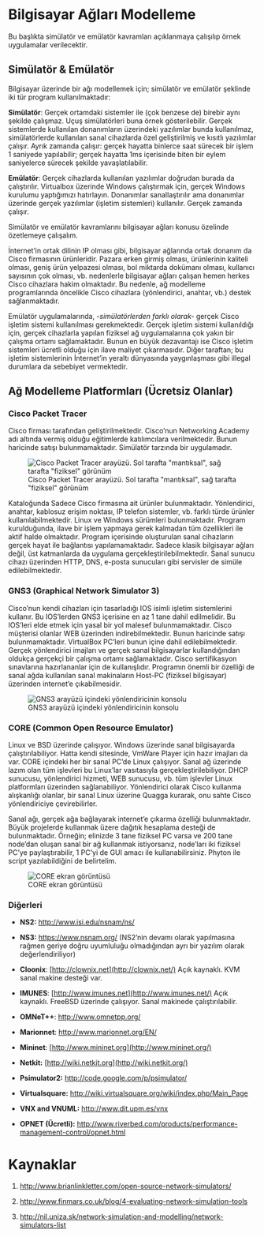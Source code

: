 # Bilgisayar Ağları Modelleme

Bu başlıkta simülatör ve emülatör kavramları açıklanmaya çalışılıp örnek
uygulamalar verilecektir.

## Simülatör & Emülatör

Bilgisayar üzerinde bir ağı modellemek için; simülatör ve emülatör
şeklinde iki tür program kullanılmaktadır:

**Simülatör**: Gerçek ortamdaki sistemler ile (çok benzese de) birebir
aynı şekilde çalışmaz. Uçuş simülatörleri buna örnek gösterilebilir.
Gerçek sistemlerde kullanılan donanımların üzerindeki yazılımlar bunda
kullanılmaz, simülatörlerde kullanılan sanal cihazlarda özel
geliştirilmiş ve kısıtlı yazılımlar çalışır. Ayrık zamanda çalışır:
gerçek hayatta binlerce saat sürecek bir işlem 1 saniyede yapılabilir;
gerçek hayatta 1ms içerisinde biten bir eylem saniyelerce sürecek
şekilde yavaşlatılabilir.

**Emülatör**: Gerçek cihazlarda kullanılan yazılımlar doğrudan burada da
çalıştırılır. Virtualbox üzerinde Windows çalıştırmak için, gerçek
Windows kurulumu yaptığımızı hatırlayın. Donanımlar sanallaştırılır ama
donanımlar üzerinde gerçek yazılımlar (işletim sistemleri) kullanılır.
Gerçek zamanda çalışır.

Simülatör ve emülatör kavramlarını bilgisayar ağları konusu özelinde
özetlemeye çalışalım.

İnternet’in ortak dilinin IP olması gibi, bilgisayar ağlarında ortak
donanım da Cisco firmasının ürünleridir. Pazara erken girmiş olması,
ürünlerinin kaliteli olması, geniş ürün yelpazesi olması, bol miktarda
dokümanı olması, kullanıcı sayısının çok olması, vb. nedenlerle
bilgisayar ağları çalışan hemen herkes Cisco cihazlara hakim olmaktadır.
Bu nedenle, ağ modelleme programlarında öncelikle Cisco cihazlara
(yönlendirici, anahtar, vb.) destek sağlanmaktadır.

Emülatör uygulamalarında, *-simülatörlerden farklı olarak-* gerçek Cisco
işletim sistemi kullanılması gerekmektedir. Gerçek işletim sistemi
kullanıldığı için, gerçek cihazlarla yapılan fiziksel ağ uygulamalarına
çok yakın bir çalışma ortamı sağlamaktadır. Bunun en büyük dezavantajı
ise Cisco işletim sistemleri ücretli olduğu için ilave maliyet
çıkarmasıdır. Diğer taraftan; bu işletim sistemlerinin İnternet’in
yeraltı dünyasında yaygınlaşması gibi illegal durumlara da sebebiyet
vermektedir.

## Ağ Modelleme Platformları (Ücretsiz Olanlar)

### Cisco Packet Tracer

Cisco firması tarafından geliştirilmektedir. Cisco’nun Networking
Academy adı altında vermiş olduğu eğitimlerde katılımcılara
verilmektedir. Bunun haricinde satışı bulunmamaktadır. Simülatör
tarzında bir uygulamadır.

<figure>
<img src="images/SimulatorCiscoPT.png" id="fig:CiscoPT"
alt="Cisco Packet Tracer arayüzü. Sol tarafta &quot;mantıksal&quot;, sağ tarafta &quot;fiziksel&quot; görünüm" />
<figcaption aria-hidden="true">Cisco Packet Tracer arayüzü. Sol tarafta
"mantıksal", sağ tarafta "fiziksel" görünüm</figcaption>
</figure>

Kataloğunda Sadece Cisco firmasına ait ürünler bulunmaktadır.
Yönlendirici, anahtar, kablosuz erişim noktası, IP telefon sistemler,
vb. farklı türde ürünler kullanılabilmektedir. Linux ve Windows
sürümleri bulunmaktadır. Program kurulduğunda, ilave bir işlem yapmaya
gerek kalmadan tüm özellikleri ile aktif halde olmaktadır. Program
içerisinde oluşturulan sanal cihazların gerçek hayat ile bağlantısı
yapılamamaktadır. Sadece klasik bilgisayar ağları değil, üst katmanlarda
da uygulama gerçekleştirilebilmektedir. Sanal sunucu cihazı üzerinden
HTTP, DNS, e-posta sunucuları gibi servisler de simüle edilebilmektedir.

### GNS3 (Graphical Network Simulator 3)

Cisco’nun kendi cihazları için tasarladığı IOS isimli işletim
sistemlerini kullanır. Bu IOS’lerden GNS3 içerisine en az 1 tane dahil
edilmelidir. Bu IOS’leri elde etmek için yasal bir yol malesef
bulunmamaktadır. Cisco müşterisi olanlar WEB üzerinden
indirebilmektedir. Bunun haricinde satışı bulunmamaktadır. VirtualBox
PC’leri bunun içine dahil edilebilmektedir. Gerçek yönlendirici imajları
ve gerçek sanal bilgisayarlar kullandığından oldukça gerçekçi bir
çalışma ortamı sağlamaktadır. Cisco sertifikasyon sınavlarına
hazırlananlar için de kullanışlıdır. Programın önemli bir özelliği de
sanal ağda kullanılan sanal makinaların Host-PC (fiziksel bilgisayar)
üzerinden internet’e çıkabilmesidir.

<figure>
<img src="images/SimulatorGNS3.png" id="fig:GNS3"
alt="GNS3 arayüzü içindeki yönlendiricinin konsolu" />
<figcaption aria-hidden="true">GNS3 arayüzü içindeki yönlendiricinin
konsolu</figcaption>
</figure>

### CORE (Common Open Resource Emulator) 

Linux ve BSD üzerinde çalışıyor. Windows üzerinde sanal bilgisayarda
çalıştırılabiliyor. Hatta kendi sitesinde, VmWare Player için hazır
imajları da var. CORE içindeki her bir sanal PC’de Linux çalışıyor.
Sanal ağ üzerinde lazım olan tüm işlevleri bu Linux’lar vasıtasıyla
gerçekleştirilebiliyor. DHCP sunucusu, yönlendirici hizmeti, WEB
sunucusu, vb. tüm işlevler Linux platformları üzerinden sağlanabiliyor.
Yönlendirici olarak Cisco kullanma alışkanlığı olanlar, bir sanal Linux
üzerine Quagga kurarak, onu sahte Cisco yönlendiriciye çevirebilirler.

Sanal ağı, gerçek ağa bağlayarak internet’e çıkarma özelliği
bulunmaktadır. Büyük projelerde kullanmak üzere dağıtık hesaplama
desteği de bulunmaktadır. Örneğin; elinizde 3 tane fiziksel PC varsa ve
200 tane node’dan oluşan sanal bir ağ kullanmak istiyorsanız, node’ları
iki fiziksel PC’ye paylaştırabilir, 1 PC’yi de GUI amacı ile
kullanabilirsiniz. Phyton ile script yazılabildiğini de belirtelim.

<figure>
<img src="images/SimulatorCORE.png" id="fig:CORE"
alt="CORE ekran görüntüsü" />
<figcaption aria-hidden="true">CORE ekran görüntüsü</figcaption>
</figure>

### Diğerleri

-   **NS2:** <http://www.isi.edu/nsnam/ns/>

-   **NS3:** <https://www.nsnam.org/> (NS2’nin devamı olarak yapılmasına
    rağmen geriye doğru uyumluluğu olmadığından ayrı bir yazılım olarak
    değerlendiriliyor)

<!-- -->

-   **Cloonix**: [http://clownix.net](http://clownix.net/) Açık
    kaynaklı. KVM sanal makine desteği var.

-   **IMUNES**: [http://www.imunes.net](http://www.imunes.net/) Açık
    kaynaklı. FreeBSD üzerinde çalışıyor. Sanal makinede
    çalıştırılabilir.

-   **OMNeT++**: <http://www.omnetpp.org/>

-   **Marionnet**: <http://www.marionnet.org/EN/>

-   **Mininet**: [http://www.mininet.org](http://www.mininet.org/)

-   **Netkit:** [http://wiki.netkit.org](http://wiki.netkit.org/)

-   **Psimulator2:** <http://code.google.com/p/psimulator/>

-   **Virtualsquare:**
    <http://wiki.virtualsquare.org/wiki/index.php/Main_Page>

-   **VNX and VNUML:** <http://www.dit.upm.es/vnx>

-   **OPNET (Ücretli):**
    <http://www.riverbed.com/products/performance-management-control/opnet.html>

# Kaynaklar

1.  <http://www.brianlinkletter.com/open-source-network-simulators/>

2.  <http://www.finmars.co.uk/blog/4-evaluating-network-simulation-tools>

3.  <http://nil.uniza.sk/network-simulation-and-modelling/network-simulators-list>
